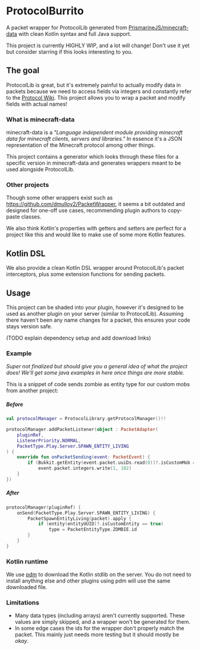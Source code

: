 # ProtocolBurrito

A packet wrapper for ProtocolLib generated from [PrismarineJS/minecraft-data](https://github.com/PrismarineJS/minecraft-data) with clean Kotlin syntax and full Java support.

This project is currently HIGHLY WIP, and a lot will change! Don't use it yet but consider starring if this looks interesting to you.

## The goal

ProtocolLib is great, but it's extremely painful to actually modify data in packets because we need to access fields via integers and constantly refer to the [Protocol Wiki](https://wiki.vg/Protocol). This project allows you to wrap a packet and modify fields with actual names!

### What is minecraft-data

minecraft-data is a *"Language independent module providing minecraft data for minecraft clients, servers and libraries."* In essence it's a JSON representation of the Minecraft protocol among other things.

This project contains a generator which looks through these files for a specific version in minecraft-data and generates wrappers meant to be used alongside ProtocolLib.

### Other projects

Though some other wrappers exist such as https://github.com/dmulloy2/PacketWrapper, it seems a bit outdated and designed for one-off use cases, recommending plugin authors to copy-paste classes.

We also think Kotlin's properties with getters and setters are perfect for a project like this and would like to make use of some more Kotlin features.

## Kotlin DSL

We also provide a clean Kotlin DSL wrapper around ProtocolLib's packet interceptors, plus some extension functions for sending packets. 

## Usage

This project can be shaded into your plugin, however it's designed to be used as another plugin on your server (similar to ProtocolLib). Assuming there haven't been any name changes for a packet, this ensures your code stays version safe.

(TODO explain dependency setup and add download links)

### Example

*Super not finalized but should give you a general idea of what the project does! We'll get some java examples in here once things are more stable.*

This is a snippet of code sends zombie as entity type for our custom mobs from another project:

##### Before

```kotlin
val protocolManager = ProtocolLibrary.getProtocolManager()!!

protocolManager.addPacketListener(object : PacketAdapter(
    pluginRef,
    ListenerPriority.NORMAL,
    PacketType.Play.Server.SPAWN_ENTITY_LIVING
) {
    override fun onPacketSending(event: PacketEvent) {
        if (Bukkit.getEntity(event.packet.uuiDs.read(0))?.isCustomMob == true)
            event.packet.integers.write(1, 102)
    }
})
```

##### After

```kotlin
protocolManager(pluginRef) {
    onSend(PacketType.Play.Server.SPAWN_ENTITY_LIVING) {
        PacketSpawnEntityLiving(packet).apply {
            if (entity(entityUUID)?.isCustomEntity == true)
                type = PacketEntityType.ZOMBIE.id
        }
    }
}
```

### Kotlin runtime

We use [pdm](https://github.com/knightzmc/pdm/) to download the Kotlin stdlib on the server. You do not need to install anything else and other plugins using pdm will use the same downloaded file. 

### Limitations

- Many data types (including arrays) aren't currently supported. These values are simply skipped, and a wrapper won't be generated for them.
- In some edge cases the ids for the wrapper don't properly match the packet. This mainly just needs more testing but it should mostly be *okay*.
